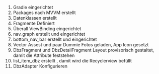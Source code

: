 1. Gradle eingerichtet
2. Packages nach MVVM erstellt
2. Datenklassen erstellt 
3. Fragmente Definiert
4. Überall ViewBinding eingerichtet
4. nav_graph erstellt und eingerichtet
5. bottom_nav_bar erstellt und eingerichtet
6. Vector Assest und paar Dummie Fotos geladen, App Icon gesetzt
7. DbzFragment und DbzDetailFragment Layout provisorisch gestaltet, damit die Attribute feststehen
8. list_item_dbz erstellt , damit wird die Recyclerview befüllt
9. DbzAdapter Konfigurieren
